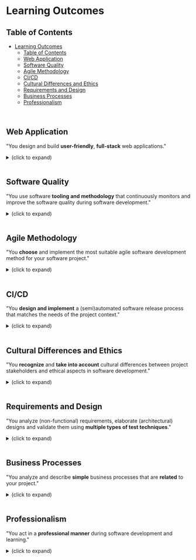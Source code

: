 # Learning Outcomes

## Table of Contents
- [Learning Outcomes](#learning-outcomes)
  - [Table of Contents](#table-of-contents)
  - [Web Application](#web-application)
  - [Software Quality](#software-quality)
  - [Agile Methodology](#agile-methodology)
  - [CI/CD](#cicd)
  - [Cultural Differences and Ethics](#cultural-differences-and-ethics)
  - [Requirements and Design](#requirements-and-design)
  - [Business Processes](#business-processes)
  - [Professionalism](#professionalism)

<br />

## Web Application
"You design and build **user-friendly**, **full-stack** web applications."

<details>
    <summary>(click to expand)</summary> 
    <table>
        <tr>
            <th>Keyword</th>
            <th>Explanation</th>
        </tr>
        <tr>
            <td>User Friendly</td>
            <td>You apply best practices when creating user interfaces and basic user experience testing and development techniques.</td>
        </tr>
        <tr>
            <td>Full-stack</td>
            <td>You design and build a full stack application using a commonly accepted front end Javascript framework and back end application implementing relevant communication protocols, persistence of data by usage of ORM and addressing asynchronous communication issues.</td>
    </table> 
</details>
<br />

## Software Quality
"You use software **tooling and methodology** that continuously monitors and improve the software quality during software development."

<details>
    <summary>(click to expand)</summary> 
    <table>
        <tr>
            <th>Keyword</th>
            <th>Explanation</th>
        </tr>
        <tr>
            <td>Tooling and methodology</td>
            <td>Carry out, monitor and report on unit integration, regression and system tests, with attention for security and performance aspects, as well as applying static code analysis and code reviews.</td>
        </tr>
    </table> 
</details>
<br />

## Agile Methodology

"You **choose** and implement the most suitable agile software development method for your software project."

<details>
    <summary>(click to expand)</summary> 
    <table>
        <tr>
            <th>Keyword</th>
            <th>Explanation</th>
        </tr>
        <tr>
            <td>Choose</td>
            <td>You are aware of the most popular agile methods and their underlying agile principles. Your choice of a method is motivated and based on well-defined selection criteria and context analyses.</td>
        </tr>
    </table> 
</details>
<br />

## CI/CD
"You **design and implement** a (semi)automated software release process that matches the needs of the project context."

<details>
    <summary>(click to expand)</summary> 
    <table>
        <tr>
            <th>Keyword</th>
            <th>Explanation</th>
        </tr>
        <tr>
            <td>Design and implement</td>
            <td>You design a release process and implement a continuous integration and deployment solution (using e.g. Gitlab CI and Docker).</td>
        </tr>
    </table> 
</details>
<br />

## Cultural Differences and Ethics
"You **recognize** and **take into account** cultural differences between project stakeholders and ethical aspects in software development."

<details>
    <summary>(click to expand)</summary> 
    <table>
        <tr>
            <th>Keyword</th>
            <th>Explanation</th>
        </tr>
        <tr>
            <td>Recognize</td>
            <td>Recognition is based on theoretically substantiated awareness of cultural differences and ethical aspects in software engineering.</td>
        </tr>
        <tr>
            <td>Take into account</td>
            <td>Adapt your communication, working, and behavior styles to reflect project stakeholders from different cultures. Address one of the standard Programming Ethical Guidelines (e.g., ACM Code of Ethics and Professional Conduct) in your work.</td>
        </tr>
    </table> 
</details>
<br />

## Requirements and Design
"You analyze (non-functional) requirements, elaborate (architectural) designs and validate them using **multiple types of test techniques**."

<details>
    <summary>(click to expand)</summary> 
    <table>
        <tr>
            <th>Keyword</th>
            <th>Explanation</th>
        </tr>
        <tr>
            <td>Multiple types of test techniques</td>
            <td>You apply user acceptance testing and stakeholder feedback to validate the quality of the requirements. You evaluate the quality of the design (e.g., by testing or prototyping) taking into account the formulated quality properties like security and performance.</td>
        </tr>
    </table> 
</details>
<br />

## Business Processes
"You analyze and describe **simple** business processes that are **related** to your project."

<details>
    <summary>(click to expand)</summary> 
    <table>
        <tr>
            <th>Keyword</th>
            <th>Explanation</th>
        </tr>
        <tr>
            <td>Simple</td>
            <td> Involving stakeholders, predominantly sequential processes with one or two alternative paths.</td>
        </tr>
        <tr>
            <td>Related</td>
            <td>Business processes during which the software that you are developing will be used (business processes that the software must support by fully or partially automating them).</td>
        </tr>
        <tr>
            <td></td>
            <td>or</td>
        </tr>
        <tr>
            <td></td>
            <td>Business processes needed for the success of your software development project (e.g. product release, market release, financial assurance).</td>
        </tr>
    </table> 
</details>
<br />

## Professionalism
"You act in a **professional manner** during software development and learning."

<details>
    <summary>(click to expand)</summary> 
    <table>
        <tr>
            <th>Keyword</th>
            <th>Explanation</th>
        </tr>
        <tr>
            <td>Professional manner</td>
            <td>You develop software as a team effort according to a prescribed software methodology and following team agreements. You are able to track your work progress and communicate your progress with the team. You actively ask and apply feedback from stakeholders and advise them on the most optimal technical and design (architectural) solutions. You choose and substantiate solutions for a given problem.</td>
        </tr>
    </table> 
</details>
<br />